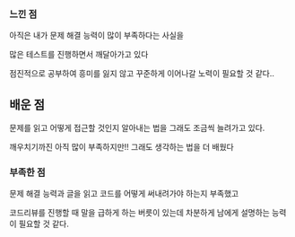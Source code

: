 ### 느낀 점

아직은 내가 문제 해결 능력이 많이 부족하다는 사실을

많은 테스트를 진행하면서 깨달아가고 있다

점진적으로 공부하여 흥미를 잃지 않고 꾸준하게 이어나갈 노력이 필요할 것 같다..

## 배운 점

문제를 읽고 어떻게 접근할 것인지  알아내는 법을 그래도 조금씩 늘려가고 있다.

깨우치기까진 아직 많이 부족하지만!! 그래도 생각하는 법을 더 배웠다

### 부족한 점 

문제 해결 능력과 글을 읽고 코드를 어떻게 써내려가야 하는지 부족했고

코드리뷰를 진행할 때 말을 급하게 하는 버릇이 있는데 차분하게 남에게 설명하는 능력이 필요할 것 같다.

